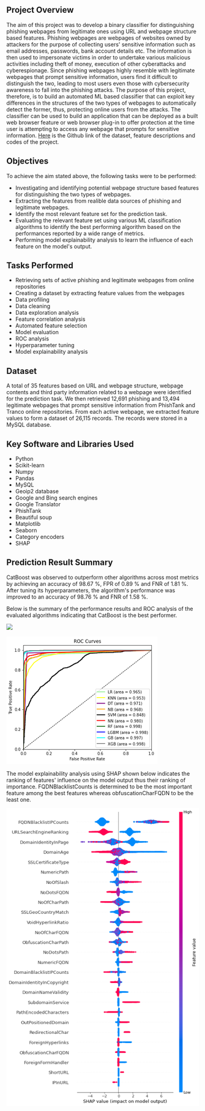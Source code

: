 ## Project Overview
The aim of this project was to develop a binary classifier for distinguishing phishing webpages from legitimate ones using URL and webpage structure based features. Phishing webpages are webpages of websites owned by attackers for the purpose of collecting users' sensitive information such as email addresses, passwords, bank account details etc. The information is then used to impersonate victims in order to undertake various malicious activities including theft of money, execution of other cyberattacks and cyberespionage. Since phishing webpages highly resemble with legitimate webpages that prompt sensitive information, users find it difficult to distinguish the two, leading to most users even those with cybersecurity awareness to fall into the phishing attacks. The purpose of this project, therefore, is to build an automated ML based classifier that can exploit key differences in the structures of the two types of webpages to automatically detect the former, thus, protecting online users from the attacks. The classifier can be used to build an application that can be deployed as a built web browser feature or web browser plug-in to offer protection at the time user is attempting to access any webpage that prompts for sensitive information. [Here](https://github.com/Popseli/Predicting_Phishing_Webpages) is the Github link of the dataset, feature descriptions and codes of the project.

## Objectives
To achieve the aim stated above, the following tasks were to be performed:
* Investigating and identifying potential webpage structure based features for distinguishing the two types of webpages.
* Extracting the features from realible data sources of phishing and legitimate webpages.
* Identify the most relevant feature set for the prediction task.
* Evaluating the relevant feature set using various ML classification algorithms to identify the best performing algorithm based on the performances reported by a wide range of metrics.
* Performing model explainability analysis to learn the influence of each feature on the model's output.

## Tasks Performed
* Retrieving sets of active phishing and legitimate webpages from online repositories
* Creating a dataset by extracting feature values from the webpages
* Data profiling
* Data cleaning
* Data exploration analysis
* Feature correlation analysis
* Automated feature selection
* Model evaluation
* ROC analysis
* Hyperparameter tuning
* Model explainability analysis

## Dataset
A total of 35 features based on URL and webpage structure, webpage contents and third party information related to a webpage were identified for the prediction task. We then retrieved 12,691 phishing and 13,494 legitimate webpages that prompt sensitive information from PhishTank and Tranco online repositories. From each active webpage, we extracted feature values to form a dataset of 26,115 records. The records were stored in a MySQL database.

## Key Software and Libraries Used
* Python
* Scikit-learn
* Numpy
* Pandas
* MySQL
* Geoip2 database
* Google and Bing search engines
* Google Translator
* PhishTank
* Beautiful soup
* Matplotlib
* Seaborn
* Category encoders
* SHAP

## Prediction Result Summary
CatBoost was observed to outperform other algorithms across most metrics by achieving an accuracy of 98.67 %, FPR of 0.89 % and FNR of 1.81 %. After tuning its hyperparameters, the algorithm's performance was improved to an accuracy of 98.76 % and FNR of 1.58 %.

Below is the summary of the performance results and ROC analysis of the evaluated algorithms indicating that CatBoost is the best performer.

![](https://github.com/Popseli/Predicting_Phishing_Webpages/blob/main/Proj_images/Algorithms%20Results%204.png)

![](https://github.com/Popseli/Predicting_Phishing_Webpages/blob/main/Proj_images/ROC%20Results.png)

The model explainability analysis using SHAP shown below indicates the ranking of features' influence on the model output thus their ranking of importance. FQDNBlacklistCounts is determined to be the most important feature among the best features whereas obfuscationCharFQDN to be the least one.

![](https://github.com/Popseli/Predicting_Phishing_Webpages/blob/main/Proj_images/SHAP%20Analysis.png)

